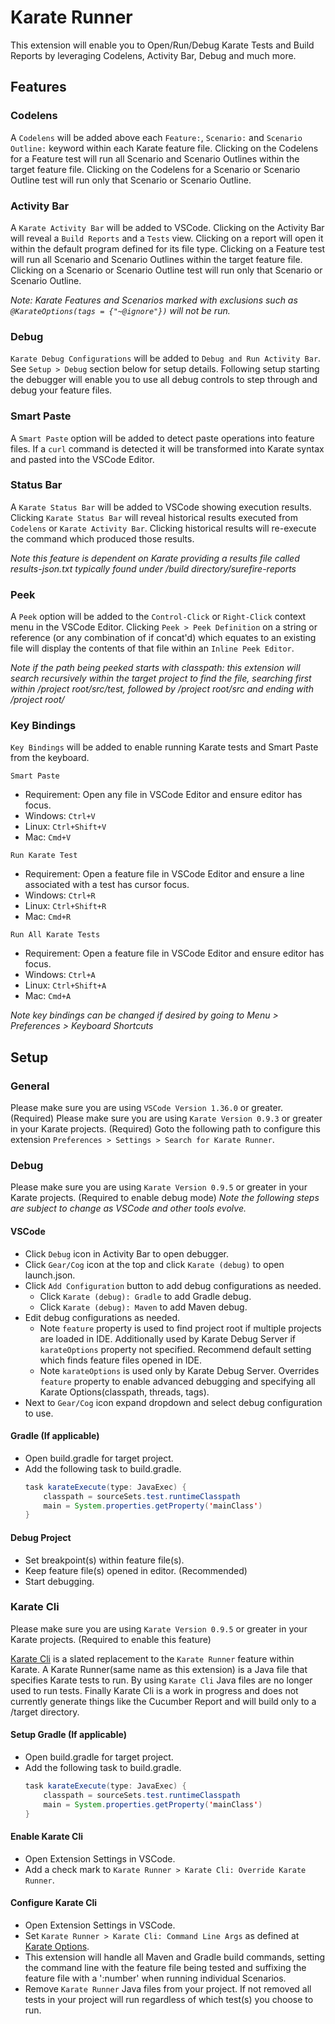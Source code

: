 # Karate Runner
This extension will enable you to Open/Run/Debug Karate Tests and Build Reports by leveraging Codelens, Activity Bar, Debug and much more.

## Features

### Codelens
A `Codelens` will be added above each `Feature:`, `Scenario:` and `Scenario Outline:` keyword within each Karate feature file.  Clicking on the Codelens for a Feature test will run all Scenario and Scenario Outlines within the target feature file.  Clicking on the Codelens for a Scenario or Scenario Outline test will run only that Scenario or Scenario Outline.

### Activity Bar
A `Karate Activity Bar` will be added to VSCode.  Clicking on the Activity Bar will reveal a `Build Reports` and a `Tests` view.  Clicking on a report will open it within the default program defined for its file type.  Clicking on a Feature test will run all Scenario and Scenario Outlines within the target feature file.  Clicking on a Scenario or Scenario Outline test will run only that Scenario or Scenario Outline.

*Note: Karate Features and Scenarios marked with exclusions such as `@KarateOptions(tags = {"~@ignore"})` will not be run.*

### Debug
`Karate Debug Configurations` will be added to `Debug and Run Activity Bar`.  See `Setup > Debug` section below for setup details.  Following setup starting the debugger will enable you to use all debug controls to step through and debug your feature files.

### Smart Paste
A `Smart Paste` option will be added to detect paste operations into feature files.  If a `curl` command is detected it will be transformed into Karate syntax and pasted into the VSCode Editor.

### Status Bar
A `Karate Status Bar` will be added to VSCode showing execution results.  Clicking `Karate Status Bar` will reveal historical results executed from `Codelens` or `Karate Activity Bar`.  Clicking historical results will re-execute the command which produced those results.

*Note this feature is dependent on Karate providing a results file called results-json.txt typically found under /build directory/surefire-reports*

### Peek
A `Peek` option will be added to the `Control-Click` or `Right-Click` context menu in the VSCode Editor.  Clicking `Peek > Peek Definition` on a string or reference (or any combination of if concat'd) which equates to an existing file will display the contents of that file within an `Inline Peek Editor`.  

*Note if the path being peeked starts with classpath: this extension will search recursively within the target project to find the file, searching first within /project root/src/test, followed by /project root/src and ending with /project root/*

### Key Bindings
`Key Bindings` will be added to enable running Karate tests and Smart Paste from the keyboard.

`Smart Paste`
- Requirement: Open any file in VSCode Editor and ensure editor has focus.
- Windows: `Ctrl+V`
- Linux: `Ctrl+Shift+V`
- Mac: `Cmd+V`

`Run Karate Test`
- Requirement: Open a feature file in VSCode Editor and ensure a line associated with a test has cursor focus.
- Windows: `Ctrl+R`
- Linux: `Ctrl+Shift+R`
- Mac: `Cmd+R`

`Run All Karate Tests`
- Requirement: Open a feature file in VSCode Editor and ensure editor has focus.
- Windows: `Ctrl+A`
- Linux: `Ctrl+Shift+A`
- Mac: `Cmd+A`

*Note key bindings can be changed if desired by going to Menu > Preferences > Keyboard Shortcuts*

## Setup

### General
Please make sure you are using `VSCode Version 1.36.0` or greater. (Required)
Please make sure you are using `Karate Version 0.9.3` or greater in your Karate projects. (Required)
Goto the following path to configure this extension `Preferences > Settings > Search for Karate Runner`.

### Debug
Please make sure you are using `Karate Version 0.9.5` or greater in your Karate projects.  (Required to enable debug mode)
*Note the following steps are subject to change as VSCode and other tools evolve.*

#### VSCode
- Click `Debug` icon in Activity Bar to open debugger.
- Click `Gear/Cog` icon at the top and click `Karate (debug)` to open launch.json.
- Click `Add Configuration` button to add debug configurations as needed.
  - Click `Karate (debug): Gradle` to add Gradle debug.
  - Click `Karate (debug): Maven` to add Maven debug.
- Edit debug configurations as needed.
  - Note `feature` property is used to find project root if multiple projects are loaded in IDE.  Additionally used by Karate Debug Server if `karateOptions` property not specified.  Recommend default setting which finds feature files opened in IDE.
  - Note `karateOptions` is used only by Karate Debug Server.  Overrides `feature` property to enable advanced debugging and specifying all Karate Options(classpath, threads, tags).
 - Next to `Gear/Cog` icon expand dropdown and select debug configuration to use.

#### Gradle (If applicable)
- Open build.gradle for target project.
- Add the following task to build.gradle.
    ```java
    task karateExecute(type: JavaExec) {
        classpath = sourceSets.test.runtimeClasspath
        main = System.properties.getProperty('mainClass')
    }
    ```

#### Debug Project
- Set breakpoint(s) within feature file(s).
- Keep feature file(s) opened in editor. (Recommended)
- Start debugging.

### Karate Cli
Please make sure you are using `Karate Version 0.9.5` or greater in your Karate projects.  (Required to enable this feature)

[Karate Cli](https://github.com/intuit/karate/wiki/Debug-Server#karate-cli) is a slated replacement to the `Karate Runner` feature within Karate.  A Karate Runner(same name as this extension) is a Java file that specifies Karate tests to run.  By using `Karate Cli` Java files are no longer used to run tests.  Finally Karate Cli is a work in progress and does not currently generate things like the Cucumber Report and will build only to a /target directory.

#### Setup Gradle (If applicable)
- Open build.gradle for target project.
- Add the following task to build.gradle.
    ```java
    task karateExecute(type: JavaExec) {
        classpath = sourceSets.test.runtimeClasspath
        main = System.properties.getProperty('mainClass')
    }
    ```

#### Enable Karate Cli
- Open Extension Settings in VSCode.
- Add a check mark to `Karate Runner > Karate Cli: Override Karate Runner`.

#### Configure Karate Cli
- Open Extension Settings in VSCode.
- Set `Karate Runner > Karate Cli: Command Line Args` as defined at [Karate Options](https://github.com/intuit/karate/wiki/Debug-Server#karate-options).
- This extension will handle all Maven and Gradle build commands, setting the command line with the feature file being tested and suffixing the feature file with a ':number' when running individual Scenarios.
- Remove `Karate Runner` Java files from your project.  If not removed all tests in your project will run regardless of which test(s) you choose to run.